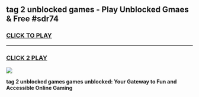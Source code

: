 
## tag 2 unblocked games - Play Unblocked Gmaes & Free #sdr74
<h3>
<a href="https://premium.freeplayer.one?title=tag_2_unblocked_games&ref=03M">CLICK TO PLAY</a></h3>
<hr>

<h3>
<a href="https://premium.freeplayer.one?title=tag_2_unblocked_games&ref=03M">CLICK 2 PLAY</a>
  
</h3>

<a href="https://premium.freeplayer.one?title=tag_2_unblocked_games&ref=03M"><img src="https://clearcache.store/games.png"></a>


**tag 2 unblocked games games unblocked: Your Gateway to Fun and Accessible Online Gaming**
